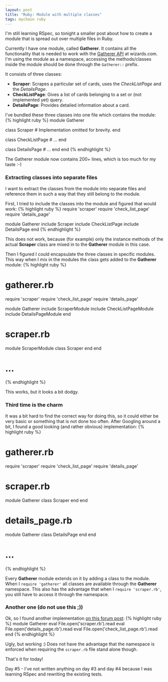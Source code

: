 ```yaml
---
layout: post
title: "Ruby: Module with multiple classes"
tags: mychain ruby
---
```

I'm still learning RSpec, so tonight a smaller post about how to create a module that is spread out over multiple files in Ruby.

Currently I have one module, called **Gatherer**. It contains all the functionality that is needed to work with the [Gatherer API](http://gatherer.wizards.com) at wizards.com. I'm using the module as a namespace, accessing the methods/classes inside the module should be done through the `Gatherer::` prefix.

It consists of three classes:

- **Scraper**: Scrapes a particular set of cards, uses the *CheckListPage* and the *DetailsPage*.
- **CheckListPage**: Gives a list of cards belonging to a set or (not implemented yet) query.
- **DetailsPage**: Provides detailed information about a card.

I've bundled these three classes into one file which contains the module:
{% highlight ruby %}
module Gatherer

  class Scraper
    # Implementation omitted for brevity.
  end

  class CheckListPage
    # ...
  end

  class DetailsPage
    # ...
  end
end
{% endhighlight %}

The Gatherer module now contains 200+ lines, which is too much for my taste :-)

### Extracting classes into separate files
I want to extract the classes from the module into separate files and reference them in such a way that they still belong to the module.

First, I tried to include the classes into the module and figured that would work:
{% highlight ruby %}
require 'scraper'
require 'check_list_page'
require 'details_page'

module Gatherer
  include Scraper
  include CheckListPage
  include DetailsPage
end
{% endhighlight %}

This does not work, because (for example) only the instance methods of the actual **Scraper** class are mixed in to the **Gatherer** module in this case.

Then I figured I could encapsulate the three classes in specific modules. This way when I mix in the modules the class gets added to the **Gatherer** module:
{% highlight ruby %}
# gatherer.rb
require 'scraper'
require 'check_list_page'
require 'details_page'

module Gatherer
  include ScraperModule
  include CheckListPageModule
  include DetailsPageModule
end

# scraper.rb
module ScraperModule
  class Scraper
  end
end

# ...
{% endhighlight %}

This works, but it looks a bit dodgy.

### Third time is the charm
It was a bit hard to find the correct way for doing this, so it could either be very basic or something that is not done too often. After Googling around a bit, I found a good looking (and rather obvious) implementation:
{% highlight ruby %}
# gatherer.rb
require 'scraper'
require 'check_list_page'
require 'details_page'

# scraper.rb
module Gatherer
  class Scraper
  end
end

# details_page.rb
module Gatherer
  class DetailsPage
  end
end

# ...
{% endhighlight %}

Every **Gatherer** module extends on it by adding a class to the module. When I `require 'gatherer'` all classes are available through the **Gatherer** namespace.
This also has the advantage that when I `require 'scraper.rb'`, you still have to access it through the namespace.

### Another one (do not use this ;))
Ok, so I found another implementation [on this forum post](http://www.ruby-forum.com/topic/148303):
{% highlight ruby %}
module Gatherer
  eval File.open('scraper.rb').read
  eval File.open('details_page.rb').read
  eval File.open('check_list_page.rb').read
end
{% endhighlight %}

Ugly, but working :) Does not have the advantage that the namespace is enforced when requiring the `scraper.rb` file stand alone though.


That's it for today!

Day #5 - I've not written anything on day #3 and day #4 because I was learning RSpec and rewriting the existing tests.
